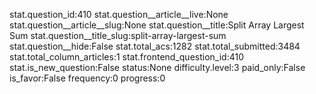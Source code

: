 stat.question_id:410
stat.question__article__live:None
stat.question__article__slug:None
stat.question__title:Split Array Largest Sum
stat.question__title_slug:split-array-largest-sum
stat.question__hide:False
stat.total_acs:1282
stat.total_submitted:3484
stat.total_column_articles:1
stat.frontend_question_id:410
stat.is_new_question:False
status:None
difficulty.level:3
paid_only:False
is_favor:False
frequency:0
progress:0
